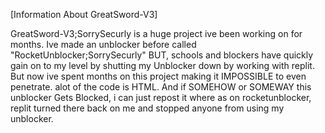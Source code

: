 [Information About GreatSword-V3]

GreatSword-V3;SorrySecurly is a huge project ive been working on for months. Ive made an unblocker before called "RocketUnblocker;SorrySecurly" BUT, schools and blockers have quickly gain on to my level by shutting my Unblocker down by working with replit. But now ive spent months on this project making it IMPOSSIBLE to even penetrate. alot of the code is HTML. And if SOMEHOW or SOMEWAY this unblocker Gets Blocked, i can just repost it where as on rocketunblocker, replit turned there back on me and stopped anyone from using my unblocker.
